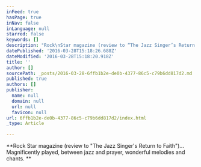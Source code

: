 ```yaml
---
inFeed: true
hasPage: true
inNav: false
inLanguage: null
starred: false
keywords: []
description: "Rock\nStar magazine (review to “The Jazz Singer’s Return to Faith”)  …Magnificently\nplayed, between jazz and prayer, wonderful melodies and chants. "
datePublished: '2016-03-28T15:18:26.688Z'
dateModified: '2016-03-28T15:18:20.918Z'
title: ''
author: []
sourcePath: _posts/2016-03-28-6ffb1b2e-de0b-4377-86c5-c79b6dd817d2.md
published: true
authors: []
publisher:
  name: null
  domain: null
  url: null
  favicon: null
url: 6ffb1b2e-de0b-4377-86c5-c79b6dd817d2/index.html
_type: Article

---
```

**Rock
Star magazine (review to "The Jazz Singer's Return to Faith")... Magnificently
played, between jazz and prayer, wonderful melodies and chants. **